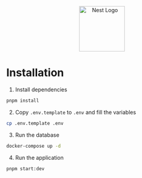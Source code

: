<p align="center">
  <a href="http://nestjs.com/" target="blank"><img src="https://nestjs.com/img/logo-small.svg" width="120" alt="Nest Logo" /></a>
</p>

# Installation

1. Install dependencies
```bash
pnpm install
```

2. Copy `.env.template` to `.env` and fill the variables
```bash
cp .env.template .env
```

3. Run the database
```bash
docker-compose up -d
```

4. Run the application
```bash
pnpm start:dev
```


